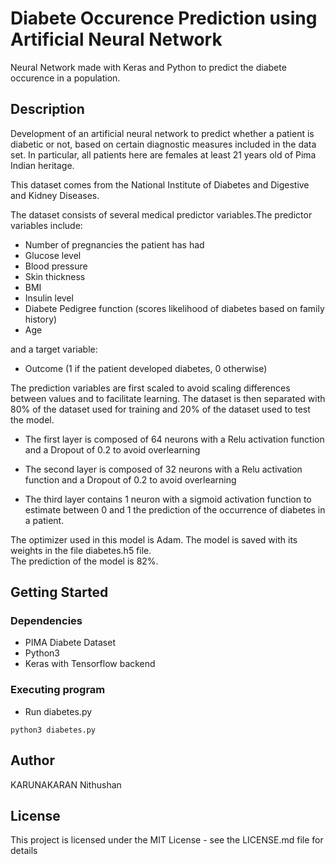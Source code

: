 #  Diabete Occurence Prediction using Artificial Neural Network 

Neural Network made with Keras and Python to predict the diabete occurence in a population.



## Description


Development of an artificial neural network to predict whether a patient is diabetic or not, based on certain diagnostic measures included in the data set.  In particular, all patients here are females at least 21 years old of Pima Indian heritage.  

This dataset comes from the National Institute of Diabetes and Digestive and Kidney Diseases.

The dataset consists of several medical predictor variables.The predictor variables include:
* Number of pregnancies the patient has had
* Glucose level
* Blood pressure
* Skin thickness
* BMI
* Insulin level
* Diabete Pedigree function (scores likelihood of diabetes based on family history)
* Age

and a target variable:
* Outcome (1 if the patient developed diabetes, 0 otherwise)  


The prediction variables are first scaled to avoid scaling differences between values and to facilitate learning.
The dataset is then separated with 80% of the dataset used for training and 20% of the dataset used to test the model.  


* The first layer is composed of 64 neurons with a Relu activation function and a Dropout of 0.2 to avoid overlearning  


* The second layer is composed of 32 neurons with a Relu activation function and a Dropout of 0.2 to avoid overlearning  

* The third layer contains 1 neuron with a sigmoid activation function to estimate between 0 and 1 the prediction of the occurrence of diabetes in a patient. 


The optimizer used in this model is Adam.
The model is saved with its weights in the file diabetes.h5 file.  
The prediction of the model is 82%.

## Getting Started

### Dependencies

* PIMA Diabete Dataset
* Python3
* Keras with Tensorflow backend


### Executing program

* Run diabetes.py
```
python3 diabetes.py
```


## Author

KARUNAKARAN Nithushan

## License

This project is licensed under the MIT License - see the LICENSE.md file for details

